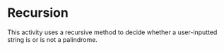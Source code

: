 # Recursion
This activity uses a recursive method to decide whether a user-inputted string is or is not a palindrome.

